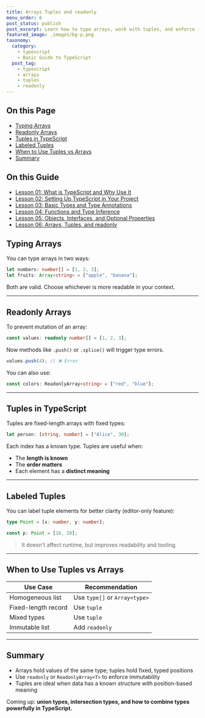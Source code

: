 ```yaml
---
title: Arrays Tuples and readonly
menu_order: 6
post_status: publish
post_excerpt: Learn how to type arrays, work with tuples, and enforce immutability using readonly in TypeScript.
featured_image: _images/bg-p.png
taxonomy:
  category:
    - typescript
    - Basic Guide to TypeScript
  post_tag:
    - typescript
    - arrays
    - tuples
    - readonly
---
```


<div class="toc" markdown="1">

<div class="otp" markdown="1">

## On this Page

- [Typing Arrays](#typing-arrays)
- [Readonly Arrays](#readonly-arrays)
- [Tuples in TypeScript](#tuples-in-typescript)
- [Labeled Tuples](#labeled-tuples)
- [When to Use Tuples vs Arrays](#when-to-use-tuples-vs-arrays)
- [Summary](#summary)

</div>

<div class="otg" markdown="1">

## On this Guide

- [Lesson 01: What is TypeScript and Why Use It](./lesson-01-what-is-typescript-and-why-use-it)
- [Lesson 02: Setting Up TypeScript in Your Project](./lesson-02-setting-up-typescript-in-your-project)
- [Lesson 03: Basic Types and Type Annotations](./lesson-03-basic-types-and-type-annotations)
- [Lesson 04: Functions and Type Inference](./lesson-04-functions-and-type-inference)
- [Lesson 05: Objects, Interfaces, and Optional Properties](./lesson-05-objects,-interfaces,-and-optional-properties)
- [Lesson 06: Arrays, Tuples, and readonly](./lesson-06-arrays-tuples-and-readonly)

</div>

</div>

<div class="guru-main" markdown="1">

## Typing Arrays

You can type arrays in two ways:

```ts
let numbers: number[] = [1, 2, 3];
let fruits: Array<string> = ["apple", "banana"];
```

Both are valid. Choose whichever is more readable in your context.

---

## Readonly Arrays

To prevent mutation of an array:

```ts
const values: readonly number[] = [1, 2, 3];
```

Now methods like `.push()` or `.splice()` will trigger type errors.

```ts
values.push(4); // ❌ Error
```

You can also use:

```ts
const colors: ReadonlyArray<string> = ["red", "blue"];
```

---

## Tuples in TypeScript

Tuples are fixed-length arrays with fixed types:

```ts
let person: [string, number] = ["Alice", 30];
```

Each index has a known type. Tuples are useful when:
- The **length is known**
- The **order matters**
- Each element has a **distinct meaning**

---

## Labeled Tuples

You can label tuple elements for better clarity (editor-only feature):

```ts
type Point = [x: number, y: number];

const p: Point = [10, 20];
```

> It doesn't affect runtime, but improves readability and tooling.

---

## When to Use Tuples vs Arrays

| Use Case            | Recommendation      |
|---------------------|---------------------|
| Homogeneous list     | Use `type[]` or `Array<type>` |
| Fixed-length record | Use `tuple`         |
| Mixed types         | Use `tuple`         |
| Immutable list      | Add `readonly`      |

---

## Summary

- Arrays hold values of the same type; tuples hold fixed, typed positions
- Use `readonly` or `ReadonlyArray<T>` to enforce immutability
- Tuples are ideal when data has a known structure with position-based meaning

Coming up: **union types, intersection types, and how to combine types powerfully in TypeScript.**

</div>
